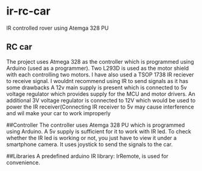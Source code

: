 # ir-rc-car
IR controlled rover using Atemga 328 PU
## RC car
The project uses Atmega 328 as the controller which is programmed using Arduino (used as a programmer). Two L293D is used as the motor shield
with each controlling two motors.
I have also used a TSOP 1738 IR reciever to receive signal. I wouldnt recommend using IR to send signals as it has some drawbacks 
A 12v main supply is present which is connected to 5v voltage regulator which provides supply for the MCU and motor drivers. An additional 3V 
voltage regulator is connected to 12V which would be used to power the IR receiver(Connecting IR receiver to 5v may cause interference and wil
make your car to work improperly

##Controller
The controller uses Atemga 328 PU which is programmed using Arduino. A 5v supply is sufficient for it to work with IR led.
To check whether the IR led is working or not, you just have to view it under a smartphone camera.
It uses joystick to send the signals to the car. 

##Libraries
A predefined arduino IR library: IrRemote, is used for convenience.
